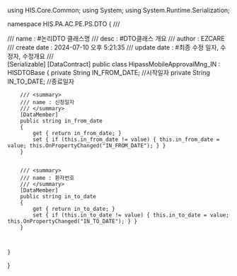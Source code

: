 using HIS.Core.Common;
using System;
using System.Runtime.Serialization;

namespace HIS.PA.AC.PE.PS.DTO
{
    /// <summary>
    /// name        : #논리DTO 클래스명
    /// desc        : #DTO클래스 개요 
    /// author      : EZCARE 
    /// create date : 2024-07-10 오후 5:21:35
    /// update date : #최종 수정 일자, 수정자, 수정개요 
    /// </summary>
    [Serializable]
    [DataContract]
    public class HipassMobileApprovalMng_IN : HISDTOBase
    {
        private String IN_FROM_DATE;     //시작일자
        private String IN_TO_DATE;       //종료일자


        /// <summary>
        /// name : 신청일자
        /// </summary>
        [DataMember]
        public string in_from_date
        {
            get { return in_from_date; }
            set { if (this.in_from_date != value) { this.in_from_date = value; this.OnPropertyChanged("IN_FROM_DATE"); } }
        }


        /// <summary>
        /// name : 환자번호
        /// </summary>
        [DataMember]
        public string in_to_date
        {
            get { return in_to_date; }
            set { if (this.in_to_date != value) { this.in_to_date = value; this.OnPropertyChanged("IN_TO_DATE"); } }
        }



    }
}
